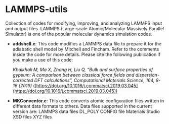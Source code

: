 # LAMMPS-utils
Collection of codes for modifying, improving, and analyzing LAMMPS input and output files. LAMMPS (Large-scale Atomic/Molecular Massively Parallel Simulator) is one of the popular molecular dynamics simulation codes.

* __addshell.c__: This code modifies a LAMMPS data file to prepare it for the adiabatic shell model by Mitchell and Fincham. Refer to the comments inside the code for more details. Please cite the following publication if you make a use of this code:

  *Khalkhali M, Ma X, Zhang H, Liu Q, “Bulk and surface properties of gypsum: A comparison between classical force fields and dispersion-corrected DFT calculations”, Computational Materials Science, 164, 8-16 (2019)* ([https://doi.org/10.1016/j.commatsci.2019.03.045](https://doi.org/10.1016/j.commatsci.2019.03.045))
  
* __MKConventor.c__: This code converts atomic configuration files written in different data formats to others. Data files supported in the current version are:
   LAMMPS data files
   DL_POLY CONFIG file
   Materials Studio XSD files
   XYZ files
